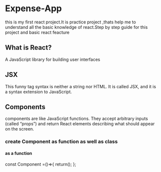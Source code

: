 # Expense-App

this is my first react project.It is practice project ,thats help me to
understand all the basic knowledge of react.Step by step guide for this project
and basic react feacture

## What is React?

A JavaScript library for building user interfaces

## JSX

This funny tag syntax is neither a string nor HTML. It is called JSX, and it is
a syntax extension to JavaScript.

## Components

components are like JavaScript functions. They accept arbitrary inputs (called
“props”) and return React elements describing what should appear on the screen.

### create Component as function as well as class

#### as a function

const Component =()=>{
   return();
    };
    
